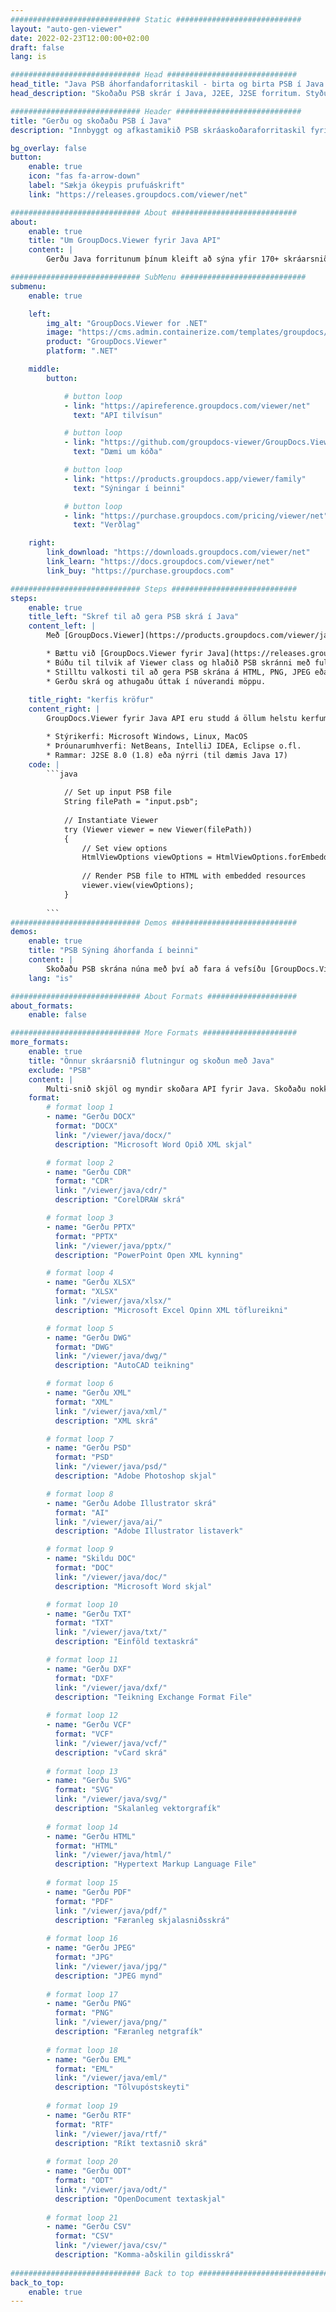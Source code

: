 ```yaml
---
############################# Static ############################
layout: "auto-gen-viewer"
date: 2022-02-23T12:00:00+02:00
draft: false
lang: is

############################# Head #############################
head_title: "Java PSB áhorfandaforritaskil - birta og birta PSB í Java forritum"
head_description: "Skoðaðu PSB skrár í Java, J2EE, J2SE forritum. Styður að skoða 170+ skjala- og myndaskráarsnið í HTML, PDF eða myndham með háþróaðri eiginleikum til að stjórna skjalaskoðunarvalkostum."

############################# Header ############################
title: "Gerðu og skoðaðu PSB í Java" 
description: "Innbyggt og afkastamikið PSB skráaskoðaraforritaskil fyrir Java, J2EE og J2SE byggð forrit, sem styður fjölbreytt úrval viðbótareiginleika til að sérsníða útlit útlagsskjalsniðsins." 

bg_overlay: false
button:
    enable: true
    icon: "fas fa-arrow-down"
    label: "Sækja ókeypis prufuáskrift"
    link: "https://releases.groupdocs.com/viewer/net"

############################# About ############################
about:
    enable: true
    title: "Um GroupDocs.Viewer fyrir Java API" 
    content: |
        Gerðu Java forritunum þínum kleift að sýna yfir 170+ skráarsnið í HTML, PDF eða myndhami með því að nota GroupDocs.Viewer fyrir Java API án þess að nokkur viðbótarhugbúnaður sé settur upp; eins og Microsoft Office, Apache Open Office, Adobe Acrobat Reader o.fl. Hönnuðir geta auðveldlega skoðað allar vinsælar myndir og skjalagerðir þar á meðal Microsoft Office, OpenDocument, HTML, PDF, Archive, Diagrams, Photoshop, AutoCAD og forritunarmálssnið inni í Java forritunum með hröð og hágæða flutningur.

############################# SubMenu ############################
submenu:
    enable: true

    left:
        img_alt: "GroupDocs.Viewer for .NET"
        image: "https://cms.admin.containerize.com/templates/groupdocs/images/product-logos/90x90-noborder/groupdocs-viewer-net.png"
        product: "GroupDocs.Viewer"
        platform: ".NET"

    middle:
        button:

            # button loop
            - link: "https://apireference.groupdocs.com/viewer/net"
              text: "API tilvísun"

            # button loop
            - link: "https://github.com/groupdocs-viewer/GroupDocs.Viewer-for-.NET"
              text: "Dæmi um kóða"

            # button loop
            - link: "https://products.groupdocs.app/viewer/family"
              text: "Sýningar í beinni"

            # button loop
            - link: "https://purchase.groupdocs.com/pricing/viewer/net"
              text: "Verðlag"

    right:
        link_download: "https://downloads.groupdocs.com/viewer/net"
        link_learn: "https://docs.groupdocs.com/viewer/net"
        link_buy: "https://purchase.groupdocs.com"

############################# Steps ############################
steps:
    enable: true
    title_left: "Skref til að gera PSB skrá í Java" 
    content_left: |
        Með [GroupDocs.Viewer](https://products.groupdocs.com/viewer/java/) geturðu gert PSB í HTML, JPEG, PNG eða PDF í nokkrum skrefum.

        * Bættu við [GroupDocs.Viewer fyrir Java](https://releases.groupdocs.com/viewer/java/) sem háð verkefninu þínu. 
        * Búðu til tilvik af Viewer class og hlaðið PSB skránni með fullri slóð. 
        * Stilltu valkosti til að gera PSB skrána á HTML, PNG, JPEG eða PDF sniði. 
        * Gerðu skrá og athugaðu úttak í núverandi möppu. 
        
    title_right: "kerfis kröfur" 
    content_right: |
        GroupDocs.Viewer fyrir Java API eru studd á öllum helstu kerfum og stýrikerfum. Áður en þú keyrir kóðann hér að neðan skaltu ganga úr skugga um að þú hafir eftirfarandi forsendur uppsettar á kerfinu þínu.

        * Stýrikerfi: Microsoft Windows, Linux, MacOS 
        * Þróunarumhverfi: NetBeans, IntelliJ IDEA, Eclipse o.fl. 
        * Rammar: J2SE 8.0 (1.8) eða nýrri (til dæmis Java 17) 
    code: |
        ```java
                        
            // Set up input PSB file
            String filePath = "input.psb";
        
            // Instantiate Viewer
            try (Viewer viewer = new Viewer(filePath))
            {
            	// Set view options 
            	HtmlViewOptions viewOptions = HtmlViewOptions.forEmbeddedResources();
                    
            	// Render PSB file to HTML with embedded resources
            	viewer.view(viewOptions);
            }
             
        ```
############################# Demos ############################
demos:
    enable: true
    title: "PSB Sýning áhorfanda í beinni"
    content: |
        Skoðaðu PSB skrána núna með því að fara á vefsíðu [GroupDocs.Viewer Online Apps](https://products.groupdocs.app/viewer/psb).
    lang: "is"

############################# About Formats ####################
about_formats:
    enable: false

############################# More Formats #####################
more_formats:
    enable: true
    title: "Önnur skráarsnið flutningur og skoðun með Java"
    exclude: "PSB"
    content: |
        Multi-snið skjöl og myndir skoðara API fyrir Java. Skoðaðu nokkur af vinsælustu skráarsniðunum hér að neðan án utanaðkomandi áhorfenda.
    format: 
        # format loop 1
        - name: "Gerðu DOCX"
          format: "DOCX"
          link: "/viewer/java/docx/"
          description: "Microsoft Word Opið XML skjal" 

        # format loop 2
        - name: "Gerðu CDR" 
          format: "CDR"
          link: "/viewer/java/cdr/"
          description: "CorelDRAW skrá" 

        # format loop 3
        - name: "Gerðu PPTX"
          format: "PPTX"
          link: "/viewer/java/pptx/"
          description: "PowerPoint Open XML kynning" 

        # format loop 4
        - name: "Gerðu XLSX"
          format: "XLSX"
          link: "/viewer/java/xlsx/"
          description: "Microsoft Excel Opinn XML töflureikni" 

        # format loop 5
        - name: "Gerðu DWG"
          format: "DWG"
          link: "/viewer/java/dwg/"
          description: "AutoCAD teikning"

        # format loop 6
        - name: "Gerðu XML"
          format: "XML"
          link: "/viewer/java/xml/"
          description: "XML skrá"

        # format loop 7
        - name: "Gerðu PSD"
          format: "PSD"
          link: "/viewer/java/psd/"
          description: "Adobe Photoshop skjal"

        # format loop 8
        - name: "Gerðu Adobe Illustrator skrá"
          format: "AI"
          link: "/viewer/java/ai/"
          description: "Adobe Illustrator listaverk"

        # format loop 9
        - name: "Skildu DOC"
          format: "DOC"
          link: "/viewer/java/doc/"
          description: "Microsoft Word skjal" 

        # format loop 10
        - name: "Gerðu TXT" 
          format: "TXT"
          link: "/viewer/java/txt/"
          description: "Einföld textaskrá" 

        # format loop 11
        - name: "Gerðu DXF" 
          format: "DXF"
          link: "/viewer/java/dxf/"
          description: "Teikning Exchange Format File"  
          
        # format loop 12
        - name: "Gerðu VCF"
          format: "VCF"
          link: "/viewer/java/vcf/"
          description: "vCard skrá"  
              
        # format loop 13
        - name: "Gerðu SVG"
          format: "SVG"
          link: "/viewer/java/svg/"
          description: "Skalanleg vektorgrafík" 
          
        # format loop 14
        - name: "Gerðu HTML"
          format: "HTML"
          link: "/viewer/java/html/"
          description: "Hypertext Markup Language File" 
          
        # format loop 15
        - name: "Gerðu PDF"
          format: "PDF"
          link: "/viewer/java/pdf/"
          description: "Færanleg skjalasniðsskrá"
          
        # format loop 16
        - name: "Gerðu JPEG"
          format: "JPG"
          link: "/viewer/java/jpg/"
          description: "JPEG mynd"
          
        # format loop 17
        - name: "Gerðu PNG"
          format: "PNG"
          link: "/viewer/java/png/"
          description: "Færanleg netgrafík" 
          
        # format loop 18
        - name: "Gerðu EML"
          format: "EML"
          link: "/viewer/java/eml/"
          description: "Tölvupóstskeyti" 
          
        # format loop 19
        - name: "Gerðu RTF"
          format: "RTF"
          link: "/viewer/java/rtf/"
          description: "Ríkt textasnið skrá" 
          
        # format loop 20
        - name: "Gerðu ODT"
          format: "ODT"
          link: "/viewer/java/odt/"
          description: "OpenDocument textaskjal" 
          
        # format loop 21
        - name: "Gerðu CSV"
          format: "CSV"
          link: "/viewer/java/csv/"
          description: "Komma-aðskilin gildisskrá" 
          
############################# Back to top ###############################
back_to_top:
    enable: true
---
```

